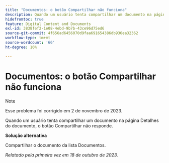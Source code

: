 ```yaml
---
title: "Documentos: o botão Compartilhar não funciona"
description: Quando um usuário tenta compartilhar um documento na página Detalhes do documento, o botão Compartilhar não responde.
hidefromtoc: true
feature: Digital Content and Documents
exl-id: 3838fef2-1e08-4ebd-9b7b-43ce96d75ed6
source-git-commit: 4f656ad6456070d9faa691654386db936ea32362
workflow-type: tm+mt
source-wordcount: '66'
ht-degree: 16%

---
```


# Documentos: o botão Compartilhar não funciona

>[!NOTE]
>
>Esse problema foi corrigido em 2 de novembro de 2023.

Quando um usuário tenta compartilhar um documento na página Detalhes do documento, o botão Compartilhar não responde.

**Solução alternativa**

Compartilhar o documento da lista Documentos.

_Relatado pela primeira vez em 18 de outubro de 2023._
